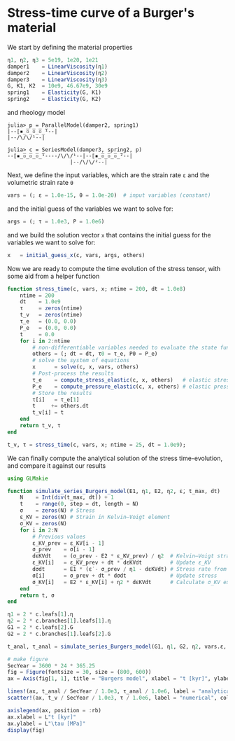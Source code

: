 # Stress-time curve of a Burger's material

We start by defining the material properties 
```julia
η1, η2, η3 = 5e19, 1e20, 1e21
damper1    = LinearViscosity(η1)
damper2    = LinearViscosity(η2)
damper3    = LinearViscosity(η3)
G, K1, K2  = 10e9, 46.67e9, 30e9
spring1    = Elasticity(G, K1)
spring2    = Elasticity(G, K2)
```

and rheology model

```julia-repl
julia> p = ParallelModel(damper2, spring1)
|--⟦▪̲̅▫̲̅▫̲̅▫̲̅¹--|
|--/\/\/¹--|

julia> c = SeriesModel(damper3, spring2, p)
--⟦▪̲̅▫̲̅▫̲̅▫̲̅¹----/\/\/¹--|--⟦▪̲̅▫̲̅▫̲̅▫̲̅²--|
                    |--/\/\/²--|
```

Next, we define the input variables, which are the strain rate `ε` and the volumetric strain rate `θ`
```julia
vars = (; ε = 1.0e-15, θ = 1.0e-20)  # input variables (constant)
```
and the initial guess of the variables we want to solve for:
```julia
args = (; τ = 1.0e3, P = 1.0e6) 
```
and we build the solution vector `x` that contains the initial guess for the variables we want to solve for:
```julia
x   = initial_guess_x(c, vars, args, others)
```

Now we are ready to compute the time evolution of the stress tensor, with some aid from a helper function
```julia
function stress_time(c, vars, x; ntime = 200, dt = 1.0e8)
    ntime = 200
    dt    = 1.0e9
    τ     = zeros(ntime)
    t_v   = zeros(ntime)
    τ_e   = (0.0, 0.0)
    P_e   = (0.0, 0.0)
    t     = 0.0
    for i in 2:ntime
        # non-differentiable variables needed to evaluate the state functions
        others = (; dt = dt, τ0 = τ_e, P0 = P_e) 
        # solve the system of equations
        x      = solve(c, x, vars, others)
        # Post-process the results
        τ_e    = compute_stress_elastic(c, x, others)   # elastic stress
        P_e    = compute_pressure_elastic(c, x, others) # elastic pressure
        # Store the results
        τ[i]   = τ_e[1]
        t     += others.dt
        t_v[i] = t
    end
    return t_v, τ
end

t_v, τ = stress_time(c, vars, x; ntime = 25, dt = 1.0e9);
```

We can finally compute the analytical solution of the stress time-evolution, and compare it against our results

```julia
using GLMakie

function simulate_series_Burgers_model(E1, η1, E2, η2, ε̇, t_max, dt)
    N    = Int(div(t_max, dt)) + 1
    t    = range(0, step = dt, length = N)
    σ    = zeros(N) # Stress
    ε_KV = zeros(N) # Strain in Kelvin–Voigt element
    σ_KV = zeros(N)
    for i in 2:N
        # Previous values
        ε_KV_prev = ε_KV[i - 1]
        σ_prev    = σ[i - 1]
        dεKVdt    = (σ_prev - E2 * ε_KV_prev) / η2  # Kelvin–Voigt strain rate
        ε_KV[i]   = ε_KV_prev + dt * dεKVdt         # Update ε_KV
        dσdt      = E1 * (ε̇ - σ_prev / η1 - dεKVdt) # Stress rate from Maxwell element
        σ[i]      = σ_prev + dt * dσdt              # Update stress
        σ_KV[i]   = E2 * ε_KV[i] + η2 * dεKVdt      # Calculate σ_KV explicitly at this step
    end
    return t, σ
end

η1 = 2 * c.leafs[1].η
η2 = 2 * c.branches[1].leafs[1].η
G1 = 2 * c.leafs[2].G
G2 = 2 * c.branches[1].leafs[2].G

t_anal, τ_anal = simulate_series_Burgers_model(G1, η1, G2, η2, vars.ε, t_v[end], (t_v[2] - t_v[1]) / 10);

# make figure
SecYear = 3600 * 24 * 365.25
fig = Figure(fontsize = 30, size = (800, 600))
ax = Axis(fig[1, 1], title = "Burgers model", xlabel = "t [kyr]", ylabel = L"\tau [MPa]")

lines!(ax, t_anal / SecYear / 1.0e3, τ_anal / 1.0e6, label = "analytical", linewidth = 5, color = :black)
scatter!(ax, t_v / SecYear / 1.0e3, τ / 1.0e6, label = "numerical", color = :red, markersize = 15)

axislegend(ax, position = :rb)
ax.xlabel = L"t [kyr]"
ax.ylabel = L"\tau [MPa]"
display(fig)
```